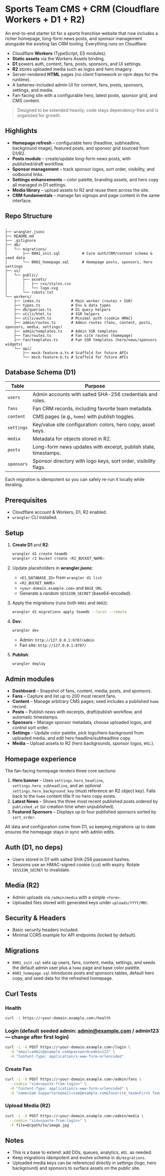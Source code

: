 # Sports Team CMS + CRM (Cloudflare Workers + D1 + R2)

An end-to-end starter kit for a sports franchise website that now includes a richer
homepage, long-form news posts, and sponsor management alongside the existing fan
CRM tooling. Everything runs on Cloudflare:

- Cloudflare **Workers** (TypeScript, ES modules).
- **Static assets** via the Workers Assets binding.
- **D1** powers auth, content, fans, posts, sponsors, and UI settings.
- **R2** stores uploaded media such as logos and hero imagery.
- Server-rendered **HTML** pages (no client framework or npm deps for the runtime).
- A batteries-included admin UI for content, fans, posts, sponsors, settings, and media.
- Fan-facing site with a configurable hero, latest posts, sponsor grid, and CMS content.

> Designed to be extended heavily; code stays dependency-free and is organized for growth.

## Highlights

- **Homepage refresh** – configurable hero (headline, subheadline, background image),
  featured posts, and sponsor grid sourced from D1/R2.
- **Posts module** – create/update long-form news posts, with published/draft workflow.
- **Sponsor management** – track sponsor logos, sort order, visibility, and outbound links.
- **Settings enhancements** – color palette, branding assets, and hero copy all managed in
  D1 settings.
- **Media library** – upload assets to R2 and reuse them across the site.
- **CRM fundamentals** – manage fan signups and page content in the same interface.

## Repo Structure

```
.
├── wrangler.jsonc
├── README.md
├── .gitignore
├── db/
│   └── migrations/
│       ├── 0001_init.sql          # Core auth/CRM/content schema & seed data
│       └── 0002_homepage.sql      # Homepage posts, sponsors, hero settings
├── ui/
│   └── public/
│       ├── assets/
│       │   ├── css/styles.css
│       │   └── logo.svg
│       └── robots.txt
└── workers/
    ├── index.ts              # Main worker (routes + SSR)
    ├── types.ts              # Env & data types
    ├── db/queries.ts         # D1 query helpers
    ├── utils/html.ts         # SSR helpers
    ├── utils/auth.ts         # Minimal auth (cookie HMAC)
    ├── admin/routes.ts       # Admin routes (fans, content, posts, sponsors, media, settings)
    ├── admin/templates.ts    # Admin SSR templates
    ├── fan/routes.ts         # Fan site routes (homepage)
    ├── fan/templates.ts      # Fan SSR templates (hero/news/sponsors widgets)
    └── api/
        ├── mock-feature-a.ts # Scaffold for future APIs
        └── mock-feature-b.ts # Scaffold for future APIs
```

## Database Schema (D1)

| Table      | Purpose |
|------------|---------|
| `users`    | Admin accounts with salted SHA-256 credentials and roles. |
| `fans`     | Fan CRM records, including favorite team metadata. |
| `content`  | CMS pages (e.g., `home`) with publish toggles. |
| `settings` | Key/value site configuration: colors, hero copy, asset keys. |
| `media`    | Metadata for objects stored in R2. |
| `posts`    | Long-form news updates with excerpt, publish state, timestamps. |
| `sponsors` | Sponsor directory with logo keys, sort order, visibility flags. |

Each migration is idempotent so you can safely re-run it locally while iterating.

## Prerequisites

- Cloudflare account & Workers, D1, R2 enabled.
- `wrangler` CLI installed.

## Setup

1. **Create D1** and **R2**:
   ```bash
   wrangler d1 create teamdb
   wrangler r2 bucket create <R2_BUCKET_NAME>
   ```

2. Update placeholders in **wrangler.jsonc**:
   - `<D1_DATABASE_ID>` from `wrangler d1 list`
   - `<R2_BUCKET_NAME>`
   - `<your-domain.example.com>` and `BASE_URL`
   - Generate a random `SESSION_SECRET` (base64-encoded).

3. Apply the migrations (runs both `0001` and `0002`):
   ```bash
   wrangler d1 migrations apply teamdb --local --remote
   ```

4. **Dev**:
   ```bash
   wrangler dev
   ```
   - Admin: `http://127.0.0.1:8787/admin`
   - Fan site: `http://127.0.0.1:8787/`

5. **Publish**:
   ```bash
   wrangler deploy
   ```

## Admin modules

- **Dashboard** – Snapshot of fans, content, media, posts, and sponsors.
- **Fans** – Capture and list up to 200 most recent fans.
- **Content** – Manage arbitrary CMS pages; seed includes a published `home` record.
- **Posts** – Publish news with excerpts, draft/publish workflow, and automatic timestamps.
- **Sponsors** – Manage sponsor metadata, choose uploaded logos, and control sort order.
- **Settings** – Update color palette, pick logo/hero background from uploaded media, and
  edit hero headline/subheadline copy.
- **Media** – Upload assets to R2 (hero backgrounds, sponsor logos, etc.).

## Homepage experience

The fan-facing homepage renders three core sections:

1. **Hero banner** – Uses `settings.hero_headline`, `settings.hero_subheadline`, and an
   optional `settings.hero_background_key` (must reference an R2 object key). Falls back
   to the `home` content title if no hero copy exists.
2. **Latest News** – Shows the three most recent published posts ordered by
   `published_at` (or creation time when unpublished).
3. **Featured Sponsors** – Displays up to four published sponsors sorted by `sort_order`.

All data and configuration come from D1, so keeping migrations up to date ensures the
homepage stays in sync with admin edits.

## Auth (D1, no deps)

- Users stored in D1 with salted SHA-256 password hashes.
- Sessions use an HMAC-signed cookie (`sid`) with expiry. Rotate `SESSION_SECRET` to invalidate.

## Media (R2)

- Admin uploads via `/admin/media` with a simple `<form>`.
- Uploaded files stored with generated keys under `uploads/YYYY/MM/`.

## Security & Headers

- Basic security headers included.
- Minimal CORS example for API endpoints (locked by default).

## Migrations

- `0001_init.sql` sets up users, fans, content, media, settings, and seeds the default
  admin user plus a `home` page and base color palette.
- `0002_homepage.sql` introduces posts and sponsors tables, default hero copy, and seed
  data for the refreshed homepage.

## Curl Tests

### Health
```bash
curl -i https://<your-domain.example.com>/health
```

### Login (default seeded admin: admin@example.com / admin123 — change after first login)
```bash
curl -i -X POST https://<your-domain.example.com>/login \
  -d "email=admin@example.com&password=admin123" \
  -H "Content-Type: application/x-www-form-urlencoded"
```

### Create Fan
```bash
curl -i -X POST https://<your-domain.example.com>/admin/fans \
  --cookie "sid=<paste-from-login>" \
  -H "Content-Type: application/x-www-form-urlencoded" \
  -d "name=Sam Supporter&email=sam@example.com&favorite_team=First Team"
```

### Upload Media (R2)
```bash
curl -i -X POST https://<your-domain.example.com>/admin/media \
  --cookie "sid=<paste-from-login>" \
  -F file=@/path/to/image.jpg
```

## Notes

- This is a base to extend: add DOs, queues, analytics, etc. as needed.
- Keep migrations idempotent and evolve schema in `db/migrations`.
- Uploaded media keys can be referenced directly in settings (logo, hero background) and
  sponsors to surface assets on the public site.
